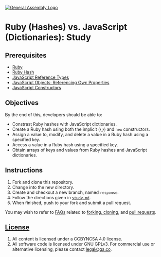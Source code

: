 [![General Assembly Logo](https://camo.githubusercontent.com/1a91b05b8f4d44b5bbfb83abac2b0996d8e26c92/687474703a2f2f692e696d6775722e636f6d2f6b6538555354712e706e67)](https://generalassemb.ly/education/web-development-immersive)

# Ruby (Hashes) vs. JavaScript (Dictionaries): Study

## Prerequisites

-   [Ruby](https://github.com/ga-wdi-boston/ruby)
-   [Ruby Hash](https://github.com/ga-wdi-boston/ruby-hash)
-   [JavaScript Reference Types](https://github.com/ga-wdi-boston/js-reference-types)
-   [JavaScript Objects: Referencing Own Properties](https://github.com/ga-wdi-boston/js-objects-this)
-   [JavaScript Constructors](https://github.com/ga-wdi-boston/js-objects-constructors)

## Objectives

By the end of this, developers should be able to:

-   Constrast Ruby hashes with JavaScript dictionaries.
-   Create a Ruby hash using both the implicit (`{}`) and `new` constructors.
-   Assign a value to, modify, and delete a value in a Ruby hash using a
    specified key.
-   Access a value in a Ruby hash using a specified key.
-   Obtain arrays of keys and values from Ruby hashes and JavaScript
    dictionaries.

## Instructions

1.  Fork and clone this repository.
1.  Change into the new directory.
1.  Create and checkout a new branch, named `response`.
1.  Follow the directions given in [`study.md`](study.md).
1.  When finished, push to your fork and submit a pull request.

You may wish to refer to [FAQs](https://github.com/ga-wdi-boston/meta/wiki/)
related to [forking,
cloning](https://github.com/ga-wdi-boston/meta/wiki/ForkAndClone), and [pull
requests](https://github.com/ga-wdi-boston/meta/wiki/PullRequest).

## [License](LICENSE)

1.  All content is licensed under a CC­BY­NC­SA 4.0 license.
1.  All software code is licensed under GNU GPLv3. For commercial use or
    alternative licensing, please contact legal@ga.co.
